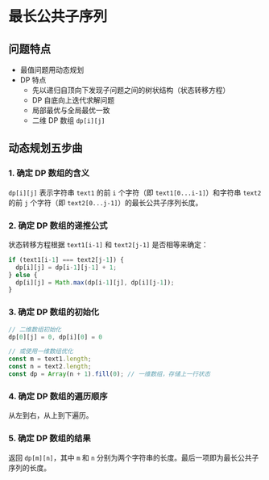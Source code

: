 # 最长公共子序列

## 问题特点

- 最值问题用动态规划
- DP 特点
  - 先以递归自顶向下发现子问题之间的树状结构（状态转移方程）
  - DP 自底向上迭代求解问题
  - 局部最优与全局最优一致
  - 二维 DP 数组 `dp[i][j]`

## 动态规划五步曲

### 1. 确定 DP 数组的含义

`dp[i][j]` 表示字符串 `text1` 的前 `i` 个字符（即 `text1[0...i-1]`）和字符串 `text2` 的前 `j` 个字符（即 `text2[0...j-1]`）的最长公共子序列长度。

### 2. 确定 DP 数组的递推公式

状态转移方程根据 `text1[i-1]` 和 `text2[j-1]` 是否相等来确定：

```javascript
if (text1[i-1] === text2[j-1]) {
  dp[i][j] = dp[i-1][j-1] + 1;
} else {
  dp[i][j] = Math.max(dp[i-1][j], dp[i][j-1]);
}
```

### 3. 确定 DP 数组的初始化

```javascript
// 二维数组初始化
dp[0][j] = 0, dp[i][0] = 0

// 或使用一维数组优化
const m = text1.length;
const n = text2.length;
const dp = Array(n + 1).fill(0); // 一维数组，存储上一行状态
```

### 4. 确定 DP 数组的遍历顺序

从左到右，从上到下遍历。

### 5. 确定 DP 数组的结果

返回 `dp[m][n]`，其中 `m` 和 `n` 分别为两个字符串的长度。最后一项即为最长公共子序列的长度。
